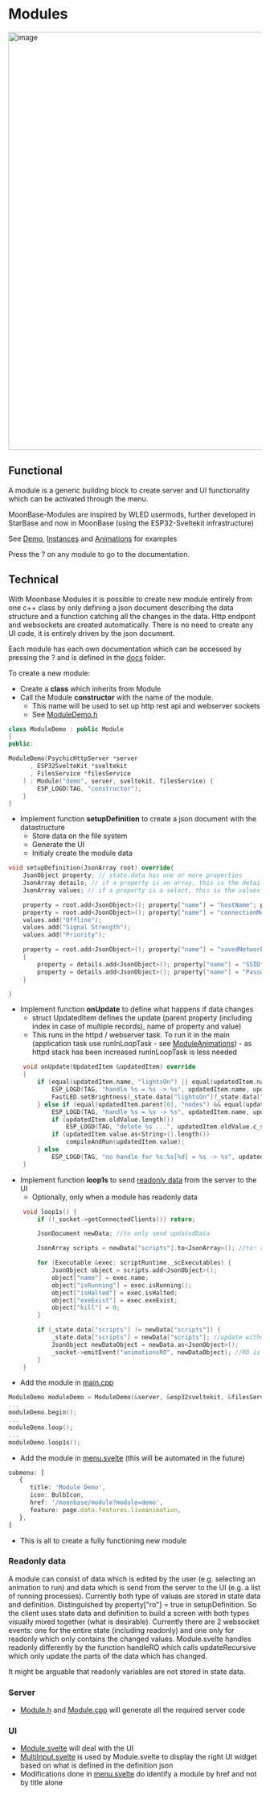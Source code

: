 # Modules

<img width="829" alt="image" src="https://github.com/user-attachments/assets/3384f3ba-b5e6-4993-9a8b-80c25878e176" />

## Functional

A module is a generic building block to create server and UI functionality which can be activated through the menu.

MoonBase-Modules are inspired by WLED usermods, further developed in StarBase and now in MoonBase (using the ESP32-Sveltekit infrastructure)

See [Demo](module/demo.md), [Instances](module/instances.md) and [Animations](module/animations.md) for examples

Press the ? on any module to go to the documentation.

## Technical

With Moonbase Modules it is possible to create new module entirely from one c++ class by only defining a json document describing the data structure and a function catching all the changes in the data. Http endpont and websockets are created automatically. There is no need to create any UI code, it is entirely driven by the json document.

Each module has each own documentation which can be accessed by pressing the ? and is defined in the [docs](https://github.com/ewowi/MoonBase/tree/main/docs) folder.

To create a new module:

* Create a **class** which inherits from Module
* Call the Module **constructor** with the name of the module.
    * This name will be used to set up http rest api and webserver sockets
    * See [ModuleDemo.h](https://github.com/ewowi/MoonBase/blob/main/src/MoonBase/ModuleDemo.h)

```cpp
class ModuleDemo : public Module
{
public:

ModuleDemo(PsychicHttpServer *server
      , ESP32SvelteKit *sveltekit
      , FilesService *filesService
    ) : Module("demo", server, sveltekit, filesService) {
        ESP_LOGD(TAG, "constructor");
    }
}
```

* Implement function **setupDefinition** to create a json document with the datastructure
    * Store data on the file system
    * Generate the UI
    * Initialy create the module data

```cpp
void setupDefinition(JsonArray root) override{
    JsonObject property; // state.data has one or more properties
    JsonArray details; // if a property is an array, this is the details of the array
    JsonArray values; // if a property is a select, this is the values of the select

    property = root.add<JsonObject>(); property["name"] = "hostName"; property["type"] = "text"; property["default"] = "MoonLight";
    property = root.add<JsonObject>(); property["name"] = "connectionMode"; property["type"] = "select"; property["default"] = "Signal Strength"; values = property["values"].to<JsonArray>();
    values.add("Offline");
    values.add("Signal Strength");
    values.add("Priority");

    property = root.add<JsonObject>(); property["name"] = "savedNetworks"; property["type"] = "array"; details = property["n"].to<JsonArray>();
    {
        property = details.add<JsonObject>(); property["name"] = "SSID"; property["type"] = "text"; property["default"] = "ewtr"; property["min"] = 3; property["max"] = 32; 
        property = details.add<JsonObject>(); property["name"] = "Password"; property["type"] = "password"; property["default"] = "";
    }

}

```

* Implement function **onUpdate** to define what happens if data changes
    * struct UpdatedItem defines the update (parent property (including index in case of multiple records), name of property and value)
    * This runs in the httpd / webserver task. To run it in the main (application task use runInLoopTask - see [ModuleAnimations](https://github.com/ewowi/MoonBase/blob/main/src/MoonLight/ModuleAnimations.h)) - as httpd stack has been increased runInLoopTask is less needed

```cpp
    void onUpdate(UpdatedItem &updatedItem) override
    {
        if (equal(updatedItem.name, "lightsOn") || equal(updatedItem.name, "brightness")) {
            ESP_LOGD(TAG, "handle %s = %s -> %s", updatedItem.name, updatedItem.oldValue.c_str(), updatedItem.value.as<String>().c_str());
            FastLED.setBrightness(_state.data["lightsOn"]?_state.data["brightness"]:0);
        } else if (equal(updatedItem.parent[0], "nodes") && equal(updatedItem.name, "animation")) {    
            ESP_LOGD(TAG, "handle %s = %s -> %s", updatedItem.name, updatedItem.oldValue.c_str(), updatedItem.value.as<String>().c_str());
            if (updatedItem.oldValue.length())
                ESP_LOGD(TAG, "delete %s ...", updatedItem.oldValue.c_str());
            if (updatedItem.value.as<String>().length())
                compileAndRun(updatedItem.value);
        } else
            ESP_LOGD(TAG, "no handle for %s.%s[%d] = %s -> %s", updatedItem.parent[0]?updatedItem.parent[0]:"", updatedItem.name, updatedItem.index[0], updatedItem.oldValue.c_str(), updatedItem.value.as<String>().c_str());
    }
```

* Implement function **loop1s** to send [readonly data](#Readonly_data) from the server to the UI
    * Optionally, only when a module has readonly data

```cpp
    void loop1s() {
        if (!_socket->getConnectedClients()) return; 

        JsonDocument newData; //to only send updatedData

        JsonArray scripts = newData["scripts"].to<JsonArray>(); //to: remove old array

        for (Executable &exec: scriptRuntime._scExecutables) {
            JsonObject object = scripts.add<JsonObject>();
            object["name"] = exec.name;
            object["isRunning"] = exec.isRunning();
            object["isHalted"] = exec.isHalted;
            object["exeExist"] = exec.exeExist;
            object["kill"] = 0;
        }

        if (_state.data["scripts"] != newData["scripts"]) {
            _state.data["scripts"] = newData["scripts"]; //update without compareRecursive -> without handles - WIP
            JsonObject newDataObject = newData.as<JsonObject>();
            _socket->emitEvent("animationsRO", newDataObject); //RO is WIP, maybe use "animations" also for readonly
        }
    }
```

* Add the module in [main.cpp](https://github.com/ewowi/MoonBase/blob/main/src/main.cpp)

```cpp
ModuleDemo moduleDemo = ModuleDemo(&server, &esp32sveltekit, &filesService);
...
moduleDemo.begin();
...
moduleDemo.loop();
...
moduleDemo.loop1s();
```

* Add the module in [menu.svelte](https://github.com/ewowi/MoonBase/blob/main/interface/src/routes/menu.svelte) (this will be automated in the future)

```ts
submenu: [
   {
      title: 'Module Demo',
      icon: BulbIcon,
      href: '/moonbase/module?module=demo',
      feature: page.data.features.liveanimation,
   },
]
```

* This is all to create a fully functioning new module

### Readonly data

A module can consist of data which is edited by the user (e.g. selecting an animation to run) and data which is send from the server to the UI (e.g. a list of running processes). Currently both type of valuas are stored in state data and definition. Distinguished by property["ro"] = true in setupDefinition. So the client uses state data and definition to build a screen with both types visually mixed together (what is desirable). Currently there are 2 websocket events: one for the entire state (including readonly) and one only for readonly which only contains the changed values. Module.svelte handles readonly differently by the function handleRO which calls updateRecursive which only update the parts of the data which has changed.

It might be arguable that readonly variables are not stored in state data.

### Server

* [Module.h](https://github.com/ewowi/MoonBase/blob/main/src/MoonBase/Module.h) and [Module.cpp](https://github.com/ewowi/MoonBase/blob/main/src/MoonBase/Module.cpp) will generate all the required server code

### UI
* [Module.svelte](https://github.com/ewowi/MoonBase/blob/main/interface/src/routes/moonbase/module/Module.svelte) will deal with the UI
* [MultiInput.svelte](https://github.com/ewowi/MoonBase/blob/main/interface/src/lib/components/moonbase/MultiInput.svelte) is used by Module.svelte to display the right UI widget based on what is defined in the definition json
* Modifications done in [menu.svelte](https://github.com/ewowi/MoonBase/blob/main/interface/src/routes/menu.svelte) do identify a module by href and not by title alone
